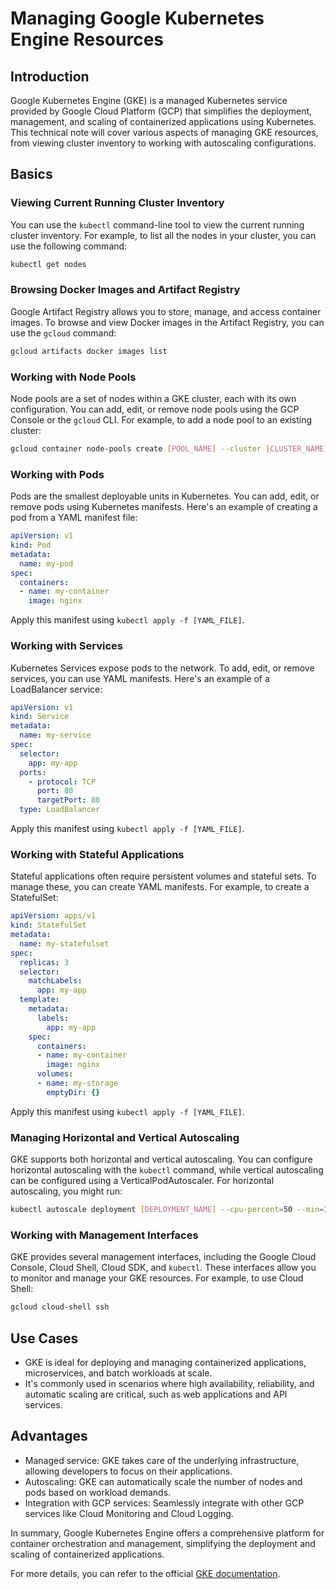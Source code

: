 # Managing Google Kubernetes Engine Resources

## Introduction
Google Kubernetes Engine (GKE) is a managed Kubernetes service provided by Google Cloud Platform (GCP) that simplifies the deployment, management, and scaling of containerized applications using Kubernetes. This technical note will cover various aspects of managing GKE resources, from viewing cluster inventory to working with autoscaling configurations.

## Basics
### Viewing Current Running Cluster Inventory
You can use the `kubectl` command-line tool to view the current running cluster inventory. For example, to list all the nodes in your cluster, you can use the following command:
```bash
kubectl get nodes
```

### Browsing Docker Images and Artifact Registry
Google Artifact Registry allows you to store, manage, and access container images. To browse and view Docker images in the Artifact Registry, you can use the `gcloud` command:
```bash
gcloud artifacts docker images list
```

### Working with Node Pools
Node pools are a set of nodes within a GKE cluster, each with its own configuration. You can add, edit, or remove node pools using the GCP Console or the `gcloud` CLI. For example, to add a node pool to an existing cluster:
```bash
gcloud container node-pools create [POOL_NAME] --cluster [CLUSTER_NAME] --num-nodes [NUM_NODES]
```

### Working with Pods
Pods are the smallest deployable units in Kubernetes. You can add, edit, or remove pods using Kubernetes manifests. Here's an example of creating a pod from a YAML manifest file:
```yaml
apiVersion: v1
kind: Pod
metadata:
  name: my-pod
spec:
  containers:
  - name: my-container
    image: nginx
```
Apply this manifest using `kubectl apply -f [YAML_FILE]`.

### Working with Services
Kubernetes Services expose pods to the network. To add, edit, or remove services, you can use YAML manifests. Here's an example of a LoadBalancer service:
```yaml
apiVersion: v1
kind: Service
metadata:
  name: my-service
spec:
  selector:
    app: my-app
  ports:
    - protocol: TCP
      port: 80
      targetPort: 80
  type: LoadBalancer
```
Apply this manifest using `kubectl apply -f [YAML_FILE]`.

### Working with Stateful Applications
Stateful applications often require persistent volumes and stateful sets. To manage these, you can create YAML manifests. For example, to create a StatefulSet:
```yaml
apiVersion: apps/v1
kind: StatefulSet
metadata:
  name: my-statefulset
spec:
  replicas: 3
  selector:
    matchLabels:
      app: my-app
  template:
    metadata:
      labels:
        app: my-app
    spec:
      containers:
      - name: my-container
        image: nginx
      volumes:
      - name: my-storage
        emptyDir: {}
```
Apply this manifest using `kubectl apply -f [YAML_FILE]`.

### Managing Horizontal and Vertical Autoscaling
GKE supports both horizontal and vertical autoscaling. You can configure horizontal autoscaling with the `kubectl` command, while vertical autoscaling can be configured using a VerticalPodAutoscaler. For horizontal autoscaling, you might run:
```bash
kubectl autoscale deployment [DEPLOYMENT_NAME] --cpu-percent=50 --min=1 --max=10
```

### Working with Management Interfaces
GKE provides several management interfaces, including the Google Cloud Console, Cloud Shell, Cloud SDK, and `kubectl`. These interfaces allow you to monitor and manage your GKE resources. For example, to use Cloud Shell:
```bash
gcloud cloud-shell ssh
```

## Use Cases
- GKE is ideal for deploying and managing containerized applications, microservices, and batch workloads at scale.
- It's commonly used in scenarios where high availability, reliability, and automatic scaling are critical, such as web applications and API services.

## Advantages
- Managed service: GKE takes care of the underlying infrastructure, allowing developers to focus on their applications.
- Autoscaling: GKE can automatically scale the number of nodes and pods based on workload demands.
- Integration with GCP services: Seamlessly integrate with other GCP services like Cloud Monitoring and Cloud Logging.

In summary, Google Kubernetes Engine offers a comprehensive platform for container orchestration and management, simplifying the deployment and scaling of containerized applications.

For more details, you can refer to the official [GKE documentation](https://cloud.google.com/kubernetes-engine/docs).
